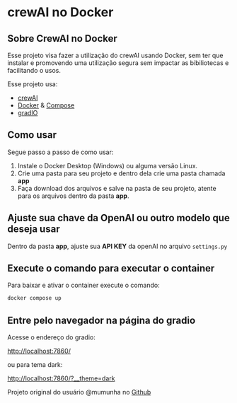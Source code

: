 # crewAI no Docker

## Sobre CrewAI no Docker 

Esse projeto visa fazer a utilização do crewAI usando Docker, sem ter que instalar e promovendo uma utilização segura sem impactar as bibiliotecas e facilitando o usos.

Esse projeto usa:

- [crewAI](https://www.crewai.com/) 
- [Docker](https://www.docker.com/) & [Compose](https://docs.docker.com/compose/) 
- [gradIO](https://www.gradio.app/)

## Como usar

Segue passo a passo de como usar:

1. Instale o Docker Desktop (Windows) ou alguma versão Linux.
2. Crie uma pasta para seu projeto e dentro dela crie uma pasta chamada **app**
3. Faça download dos arquivos e salve na pasta de seu projeto, atente para os arquivos dentro da pasta **app**.

## Ajuste sua chave da OpenAI ou outro modelo que deseja usar

Dentro da pasta **app**, ajuste sua **API KEY** da openAI no arquivo `settings.py`

## Execute o comando para executar o container

Para baixar e ativar o container execute o comando:

```sh
docker compose up
```

## Entre pelo navegador na página do gradio

Acesse o endereço do gradio:

[http://localhost:7860/](http://localhost:7860/)

ou para tema dark:

[http://localhost:7860/?__theme=dark](http://localhost:7860/?__theme=dark)


Projeto original do usuário @mumunha no [Github](https://github.com/mumunha/crewai_docker)
